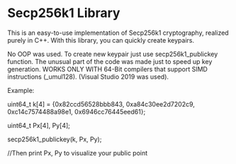 # Secp256k1 Library
This is an easy-to-use implementation of Secp256k1 cryptography, 
realized purely in C++. With this library, you can quickly create keypairs.

No OOP was used. To create new keypair just use secp256k1_publickey function.
The unusual part of the code was made just to speed up key generation.
WORKS ONLY WITH 64-Bit compilers that support SIMD instructions (_umul128). (Visual Studio 2019 was used).

Example:

uint64_t k[4] = {0x82ccd56528bbb843, 0xa84c30ee2d7202c9, 0xc14c7574488a98e1, 0x6946cc76445eed61};

uint64_t Px[4], Py[4];

secp256k1_publickey(k, Px, Py);

//Then print Px, Py to visualize your public point


